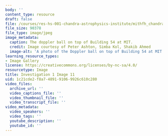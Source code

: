 ```yaml
---
body: ''
content_type: resource
draft: false
file: /courses/res-hs-001-chandra-astrophysics-institute/mithfh_chandra_inv1_dop_bl.jpg
file_size: 90378
file_type: image/jpeg
image_metadata:
  caption: The doppler ball on top of Building 54 at MIT.
  credit: Image courtesy of Peter Ashton, Simba Kol, Shakib Ahmed
  image-alt: 'A photo of the Doppler ball on top of Building 54 at MIT. '
learning_resource_types:
- Image Gallery
license: https://creativecommons.org/licenses/by-nc-sa/4.0/
resourcetype: Image
title: Investigation 1 Image 11
uid: 1c21cde2-f8a7-4891-9106-9926c610c280
video_files:
  archive_url: ''
  video_captions_file: ''
  video_thumbnail_file: ''
  video_transcript_file: ''
video_metadata:
  video_speakers: ''
  video_tags: ''
  youtube_description: ''
  youtube_id: ''
---
```

